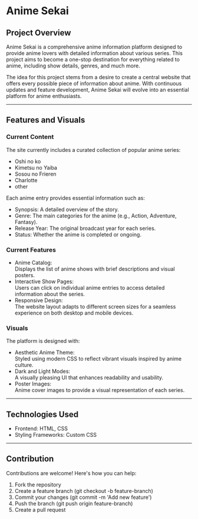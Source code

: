# Anime Sekai  

## Project Overview  
Anime Sekai is a comprehensive anime information platform designed to provide anime lovers with detailed information about various series. This project aims to become a one-stop destination for everything related to anime, including show details, genres, and much more.  

The idea for this project stems from a desire to create a central website that offers every possible piece of information about anime. With continuous updates and feature development, Anime Sekai will evolve into an essential platform for anime enthusiasts.

---

## Features and Visuals  

### Current Content  
The site currently includes a curated collection of popular anime series:  
- Oshi no ko  
- Kimetsu no Yaiba  
- Sosou no Frieren  
- Charlotte  
- other

Each anime entry provides essential information such as:  
- Synopsis: A detailed overview of the story.  
- Genre: The main categories for the anime (e.g., Action, Adventure, Fantasy).  
- Release Year: The original broadcast year for each series.  
- Status: Whether the anime is completed or ongoing.  

### Current Features  
- Anime Catalog:  
  Displays the list of anime shows with brief descriptions and visual posters.  
- Interactive Show Pages:  
  Users can click on individual anime entries to access detailed information about the series.  
- Responsive Design:  
  The website layout adapts to different screen sizes for a seamless experience on both desktop and mobile devices.  

### Visuals  
The platform is designed with:  
- Aesthetic Anime Theme:  
  Styled using modern CSS to reflect vibrant visuals inspired by anime culture.  
- Dark and Light Modes:  
  A visually pleasing UI that enhances readability and usability.  
- Poster Images:  
  Anime cover images to provide a visual representation of each series.  

---

## Technologies Used  
- Frontend: HTML, CSS 
- Styling Frameworks: Custom CSS  

---

## Contribution  
Contributions are welcome! Here's how you can help:  
1. Fork the repository  
2. Create a feature branch (git checkout -b feature-branch)  
3. Commit your changes (git commit -m 'Add new feature')  
4. Push the branch (git push origin feature-branch)  
5. Create a pull request  


